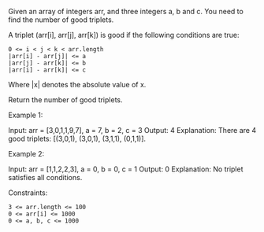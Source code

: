 Given an array of integers arr, and three integers a, b and c. You need to find the number of good triplets.

A triplet (arr[i], arr[j], arr[k]) is good if the following conditions are true:

    0 <= i < j < k < arr.length
    |arr[i] - arr[j]| <= a
    |arr[j] - arr[k]| <= b
    |arr[i] - arr[k]| <= c

Where |x| denotes the absolute value of x.

Return the number of good triplets.

 

Example 1:

Input: arr = [3,0,1,1,9,7], a = 7, b = 2, c = 3
Output: 4
Explanation: There are 4 good triplets: [(3,0,1), (3,0,1), (3,1,1), (0,1,1)].

Example 2:

Input: arr = [1,1,2,2,3], a = 0, b = 0, c = 1
Output: 0
Explanation: No triplet satisfies all conditions.

 

Constraints:

    3 <= arr.length <= 100
    0 <= arr[i] <= 1000
    0 <= a, b, c <= 1000
